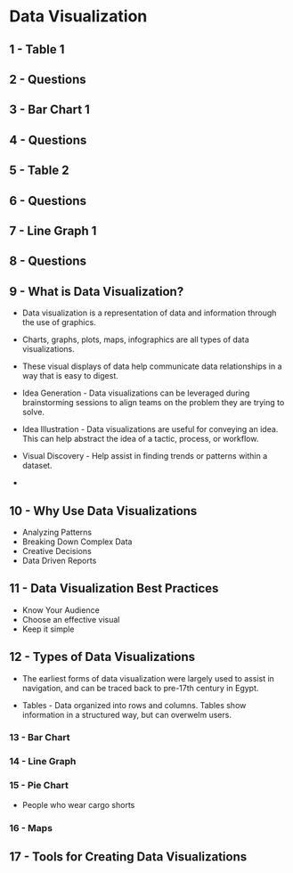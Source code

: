 # Data Visualization

## 1 - Table 1

## 2 - Questions

## 3 - Bar Chart 1

## 4 - Questions

## 5 - Table 2

## 6 - Questions

## 7 - Line Graph 1

## 8 - Questions

## 9 - What is Data Visualization?

- Data visualization is a representation of data and information through the use of graphics.
- Charts, graphs, plots, maps, infographics are all types of data visualizations.
- These visual displays of data help communicate data relationships in a way that is easy to digest.

- Idea Generation - Data visualizations can be leveraged during brainstorming sessions to align teams on the problem they are trying to solve.
- Idea Illustration - Data visualizations are useful for conveying an idea. This can help abstract the idea of a tactic, process, or workflow.
- Visual Discovery - Help assist in finding trends or patterns within a dataset.
-

## 10 - Why Use Data Visualizations

- Analyzing Patterns
- Breaking Down Complex Data
- Creative Decisions
- Data Driven Reports

## 11 - Data Visualization Best Practices

- Know Your Audience
- Choose an effective visual
- Keep it simple

## 12 - Types of Data Visualizations

- The earliest forms of data visualization were largely used to assist in navigation, and can be traced back to pre-17th century in Egypt.

- Tables - Data organized into rows and columns. Tables show information in a structured way, but can overwelm users.

### 13 - Bar Chart

### 14 - Line Graph

### 15 - Pie Chart

- People who wear cargo shorts

### 16 - Maps

## 17 - Tools for Creating Data Visualizations
